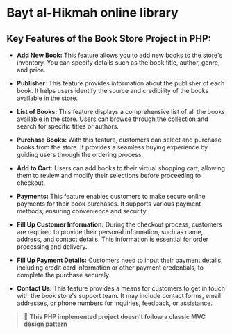 # Bayt al-Hikmah online library

## Key Features of the Book Store Project in PHP:

- **Add New Book:** This feature allows you to add new books to the store's inventory. You can specify details such as the book title, author, genre, and price.

- **Publisher:** This feature provides information about the publisher of each book. It helps users identify the source and credibility of the books available in the store.

- **List of Books:** This feature displays a comprehensive list of all the books available in the store. Users can browse through the collection and search for specific titles or authors.

- **Purchase Books:** With this feature, customers can select and purchase books from the store. It provides a seamless buying experience by guiding users through the ordering process.

- **Add to Cart:** Users can add books to their virtual shopping cart, allowing them to review and modify their selections before proceeding to checkout.

- **Payments:** This feature enables customers to make secure online payments for their book purchases. It supports various payment methods, ensuring convenience and security.

- **Fill Up Customer Information:** During the checkout process, customers are required to provide their personal information, such as name, address, and contact details. This information is essential for order processing and delivery.

- **Fill Up Payment Details:** Customers need to input their payment details, including credit card information or other payment credentials, to complete the purchase securely.

- **Contact Us:** This feature provides a means for customers to get in touch with the book store's support team. It may include contact forms, email addresses, or phone numbers for inquiries, feedback, or assistance.

> :notebook: **This PHP implemented project doesn't follow a classic MVC design pattern**